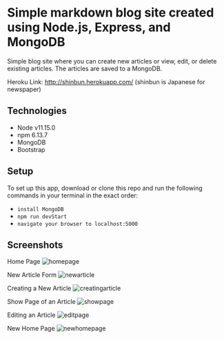 # Simple markdown blog site created using Node.js, Express, and MongoDB
Simple blog site where you can create new articles or view, edit, or delete existing articles. The articles are saved to a MongoDB.

Heroku Link: http://shinbun.herokuapp.com/ (shinbun is Japanese for newspaper)

## Technologies

* Node v11.15.0
* npm 6.13.7
* MongoDB
* Bootstrap

## Setup

To set up this app, download or clone this repo and run the following commands in your terminal in the exact order:
* ```install MongoDB```
* ```npm run devStart```
* ```navigate your browser to localhost:5000```

## Screenshots
Home Page
![homepage](https://i.imgur.com/Bakznje.png)

New Article Form
![newarticle](https://i.imgur.com/w7OW6v4.png)

Creating a New Article
![creatingarticle](https://i.imgur.com/fdu3ils.png)

Show Page of an Article
![showpage](https://i.imgur.com/tUOzCWT.png)

Editing an Article
![editpage](https://i.imgur.com/DuQLYS0.png)

New Home Page
![newhomepage](https://i.imgur.com/D4aWkLk.png)
